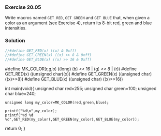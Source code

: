 ### Exercise 20.05

Write macros named `GET_RED`, `GET_GREEN` and `GET_BLUE` that, when given a
color as an argument (see Exercise 4), return its 8-bit red, green and blue
intensities.

### Solution

```c
//#define GET_RED(x) ((x) & 0xff)
//#define GET_GREEN(x) ((x) >> 8 & 0xff)
//#define GET_BLUE(x) ((x) >> 16 & 0xff)
```

#define MK_COLOR(r,g,b) ((long) (b) << 16 | (g) << 8 | (r))
#define GET_RED(x) ((unsigned char)(x))
#define GET_GREEN(x) ((unsigned char) ((x)>>8))
#define GET_BLUE(x) ((unsigned char) ((x)>>16))

int main(void){
    unsigned char red=255;
    unsigned char green=100;
    unsigned char blue=240;

    unsigned long my_color=MK_COLOR(red,green,blue);

    printf("%d\n",my_color);
    printf("%d %d %d",GET_RED(my_color),GET_GREEN(my_color),GET_BLUE(my_color));
return 0;
}
